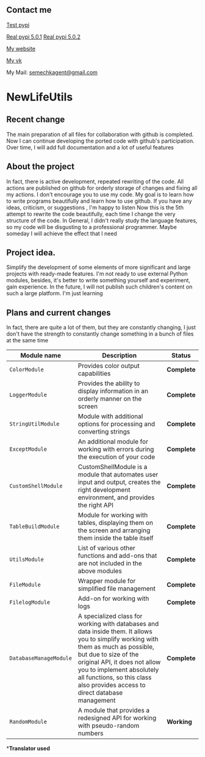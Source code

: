 ## Contact me
[Test pypi](https://test.pypi.org/project/NewLifeUtils/5.0.1/)

[Real pypi 5.0.1](https://pypi.org/project/NewLifeUtils/5.0.1/)
[Real pypi 5.0.2](https://pypi.org/project/NewLifeUtils/5.0.2/)

[My website](http://newlife-learn.h1n.ru)

[My vk](https://vk.com/newlife2019_szhs)

My Mail: semechkagent@gmail.com


# NewLifeUtils
## Recent change
The main preparation of all files for collaboration with github is completed. Now I can continue developing the ported code with github's participation. Over time, I will add full documentation and a lot of useful features

## About the project
In fact, there is active development, repeated rewriting of the code. All actions are published on github for orderly storage of changes and fixing all my actions. I don't encourage you to use my code. My goal is to learn how to write programs beautifully and learn how to use github. If you have any ideas, criticism, or suggestions , I'm happy to listen
Now this is the 5th attempt to rewrite the code beautifully, each time I change the very structure of the code. In General, I didn't really study the language features, so my code will be disgusting to a professional programmer. Maybe someday I will achieve the effect that I need

## Project idea.
Simplify the development of some elements of more significant and large projects with ready-made features. I'm not ready to use external Python modules, besides, it's better to write something yourself and experiment, gain experience. In the future, I will not publish such children's content on such a large platform. I'm just learning

## Plans and current changes
In fact, there are quite a lot of them, but they are constantly changing, I just don't have the strength to constantly change something in a bunch of files at the same time


| Module name  |  Description  |  Status       |
| ------------ | ------------- | ------------- |
| `ColorModule`          | Provides color output capabilities |  **Complete**  |
| `LoggerModule`         | Provides the ability to display information in an orderly manner on the screen  |  **Complete**  |
| `StringUtilModule`     | Module with additional options for processing and converting strings  |  **Complete**  |
| `ExceptModule`         | An additional module for working with errors during the execution of your code   |  **Complete**  |
| `CustomShellModule`    | CustomShellModule is a module that automates user input and output, creates the right          development environment, and provides the right API |  **Complete**  |
| `TableBuildModule`     | Module for working with tables, displaying them on the screen and arranging them inside the table itself |  **Complete**  |
| `UtilsModule`          | List of various other functions and add-ons that are not included in the above modules  |  **Complete**  |
| `FileModule`           | Wrapper module for simplified file management |  **Complete**  |
| `FilelogModule`        | Add-on for working with logs |  **Complete**  |
| `DatabaseManageModule` | A specialized class for working with databases and data inside them. It allows you to simplify working with them as much as possible, but due to  size of the original API, it does not allow you to implement absolutely all functions, so this class also provides access to direct database management     |  **Complete**  |
| `RandomModule`         | A module that provides a redesigned API for working with pseudo-random numbers  |  **Working**  |


***Translator used**